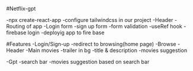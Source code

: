 #Netflix-gpt

-npx create-react-app
-configure tailwindcss in our project
-Header
-Routing of app
-Login form
-sign up form
-form validation
-useRef hook
-firebase login
-deployig app to fire base


#Features
-Login/Sign-up
-redirect to browsing(home page)
-Browse
  -Header
  -Main movies
     -trailer in bg
     -title & description
     -movies suggestion

-Gpt
   -search bar
   -movies suggestion based on search bar